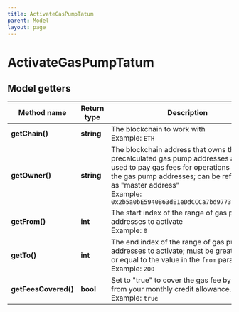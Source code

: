```yaml
---
title: ActivateGasPumpTatum
parent: Model
layout: page
---
```


# ActivateGasPumpTatum

## Model getters

Method name | Return type | Description | Notes
------------ | ------------- | ------------- | -------------
**getChain()** | **string** | The blockchain to work with <br>Example: `ETH` |
**getOwner()** | **string** | The blockchain address that owns the precalculated gas pump addresses and is used to pay gas fees for operations made on the gas pump addresses; can be referred to as "master address" <br>Example: `0x2b5a0bE5940B63dE1eDdCCCa7bd977357e2488eD` |
**getFrom()** | **int** | The start index of the range of gas pump addresses to activate <br>Example: `0` |
**getTo()** | **int** | The end index of the range of gas pump addresses to activate; must be greater than or equal to the value in the <code>from</code> parameter <br>Example: `200` |
**getFeesCovered()** | **bool** | Set to "true" to cover the gas fee by credits from your monthly credit allowance. <br>Example: `true` |

